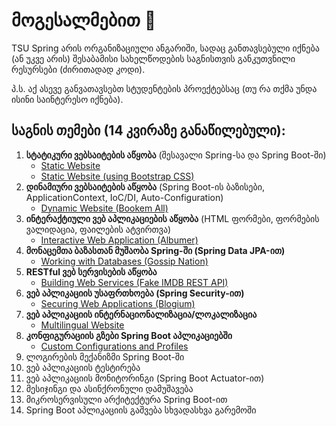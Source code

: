 # მოგესალმებით 👋

TSU Spring არის ორგანიზაციული ანგარიში, სადაც განთავსებული იქნება (ან უკვე არის) შესაბამისი სახელწოდების საგნისთვის განკუთვნილი რესურსები (ძირითადად კოდი).

პ.ს. აქ ასევე განვათავსებთ სტუდენტების პროექტებსაც (თუ რა თქმა უნდა ისინი საინტერესო იქნება).

## საგნის თემები (14 კვირაზე განაწილებული):
1. **სტატიკური ვებსაიტების აწყობა** (შესავალი Spring-სა და Spring Boot-ში)
   * [Static Website](https://github.com/tsu-spring/examples/tree/main/1.%20Building%20Static%20Websites/static-website)
   * [Static Website (using Bootstrap CSS)](https://github.com/tsu-spring/examples/tree/main/1.%20Building%20Static%20Websites/bootstrap-website)
2. **დინამიური ვებსაიტების აწყობა** (Spring Boot-ის ბაზისები, ApplicationContext, IoC/DI, Auto-Configuration)
   * [Dynamic Website (Bookem All)](https://github.com/tsu-spring/examples/tree/main/2.%20Building%20Dynamic%20Websites/dynamic-website)
3. **ინტერაქტიული ვებ აპლიკაციების აწყობა** (HTML ფორმები, ფორმების ვალიდაცია, ფაილების ატვირთვა)
   * [Interactive Web Application (Albumer)](https://github.com/tsu-spring/examples/tree/main/3.%20Building%20Interactive%20Web%20Applications/interactive-website)
4. **მონაცემთა ბაზასთან მუშაობა Spring-ში (Spring Data JPA-ით)**
   * [Working with Databases (Gossip Nation)](https://github.com/tsu-spring/examples/tree/main/4.%20Working%20with%20Databases/website-with-database)
5. **RESTful ვებ სერვისების აწყობა**
   * [Building Web Services (Fake IMDB REST API)](https://github.com/tsu-spring/examples/tree/main/5.%20Building%20Web%20Services/restfull-web-app)
6. **ვებ აპლიკაციის უსაფრთხოება (Spring Security-ით)**
   * [Securing Web Applications (Blogium)](https://github.com/tsu-spring/examples/tree/main/6.%20Securing%20Web%20Applications/secured-web-app)
7. **ვებ აპლიკაციის ინტერნაციონალიზაცია/ლოკალიზაცია**
   * [Multilingual Website](https://github.com/tsu-spring/examples/tree/main/7.%20Multilingual%20Websites/multilingual-website)
8. **კონფიგურაციის გზები Spring Boot აპლიკაციებში**
   * [Custom Configurations and Profiles](https://github.com/tsu-spring/examples/tree/main/8.%20Custom%20Configurations%20and%20Profiles)
9.  ლოგირების მექანიზმი Spring Boot-ში
10. ვებ აპლიკაციის ტესტირება
11. ვებ აპლიკაციის მონიტორინგი (Spring Boot Actuator-ით)
12. მესიჯინგი და ასინქრონული დამუშავება
13. მიკროსერვისული არქიტექტურა Spring Boot-ით
14. Spring Boot აპლიკაციის გაშვება სხვადასხვა გარემოში
